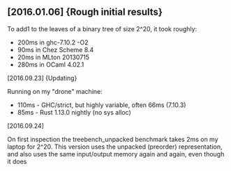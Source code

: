 

[2016.01.06] {Rough initial results}
----------------------------------------

To add1 to the leaves of a binary tree of size 2^20, it took roughly:

 * 200ms in ghc-7.10.2 -O2
 *  90ms in Chez Scheme 8.4
 *  20ms in MLton 20130715
 * 280ms in OCaml 4.02.1

[2016.09.23] {Updating}

Running on my "drone" machine:

 * 110ms - GHC/strict, but highly variable, often 66ms (7.10.3)
 * 85ms - Rust 1.13.0 nightly (no sys alloc)

[2016.09.24]

On first inspection the treebench_unpacked benchmark takes 2ms on my
laptop for 2^20.  This version uses the unpacked (preorder)
representation, and also uses the same input/output memory again and
again, even though it does

